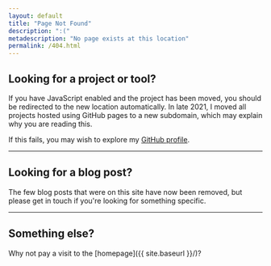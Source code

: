 ```yaml
---
layout: default
title: "Page Not Found"
description: ":("
metadescription: "No page exists at this location"
permalink: /404.html
---
```


## Looking for a project or tool?
If you have JavaScript enabled and the project has been moved, you should be redirected to the new location automatically.
In late 2021, I moved all projects hosted using GitHub pages to a new subdomain, which may explain why you are reading this.

If this fails, you may wish to explore my [GitHub profile](https://github.com/itsmeimtom).

---

## Looking for a blog post?
The few blog posts that were on this site have now been removed, but please get in touch if you're looking for something specific.

---

## Something else?
Why not pay a visit to the [homepage]({{ site.baseurl }}/)?

<script src="{{ site.baseurl }}/static/js/404.js">